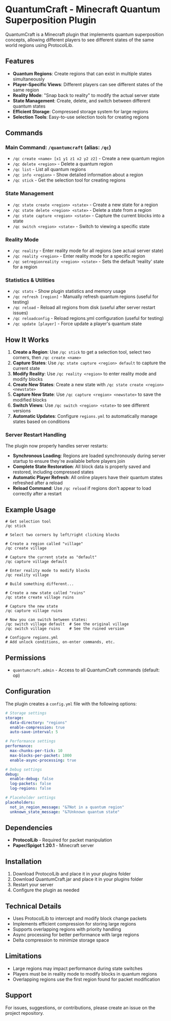 # QuantumCraft - Minecraft Quantum Superposition Plugin

QuantumCraft is a Minecraft plugin that implements quantum superposition concepts, allowing different players to see different states of the same world regions using ProtocolLib.

## Features

- **Quantum Regions**: Create regions that can exist in multiple states simultaneously
- **Player-Specific Views**: Different players can see different states of the same region
- **Reality Mode**: "Snap back to reality" to modify the actual server state
- **State Management**: Create, delete, and switch between different quantum states
- **Efficient Storage**: Compressed storage system for large regions
- **Selection Tools**: Easy-to-use selection tools for creating regions

## Commands

### Main Command: `/quantumcraft` (alias: `/qc`)

- `/qc create <name> [x1 y1 z1 x2 y2 z2]` - Create a new quantum region
- `/qc delete <region>` - Delete a quantum region
- `/qc list` - List all quantum regions
- `/qc info <region>` - Show detailed information about a region
- `/qc stick` - Get the selection tool for creating regions

### State Management

- `/qc state create <region> <state>` - Create a new state for a region
- `/qc state delete <region> <state>` - Delete a state from a region
- `/qc state capture <region> <state>` - Capture the current blocks into a state
- `/qc switch <region> <state>` - Switch to viewing a specific state

### Reality Mode

- `/qc reality` - Enter reality mode for all regions (see actual server state)
- `/qc reality <region>` - Enter reality mode for a specific region
- `/qc setregionreality <region> <state>` - Sets the default 'reality' state for a region

### Statistics & Utilities

- `/qc stats` - Show plugin statistics and memory usage
- `/qc refresh [region]` - Manually refresh quantum regions (useful for testing)
- `/qc reload` - Reload all regions from disk (useful after server restart issues)
- `/qc reloadconfig` - Reload regions.yml configuration (useful for testing)
- `/qc update [player]` - Force update a player's quantum state

## How It Works

1. **Create a Region**: Use `/qc stick` to get a selection tool, select two corners, then `/qc create <name>`
2. **Capture States**: Use `/qc state capture <region> default` to capture the current state
3. **Modify Reality**: Use `/qc reality <region>` to enter reality mode and modify blocks
4. **Create New States**: Create a new state with `/qc state create <region> <newstate>`
5. **Capture New State**: Use `/qc capture <region> <newstate>` to save the modified blocks
6. **Switch Views**: Use `/qc switch <region> <state>` to see different versions
7. **Automatic Updates**: Configure `regions.yml` to automatically manage states based on conditions

### Server Restart Handling

The plugin now properly handles server restarts:
- **Synchronous Loading**: Regions are loaded synchronously during server startup to ensure they're available before players join
- **Complete State Restoration**: All block data is properly saved and restored, including compressed states
- **Automatic Player Refresh**: All online players have their quantum states refreshed after a reload
- **Reload Command**: Use `/qc reload` if regions don't appear to load correctly after a restart

## Example Usage

```
# Get selection tool
/qc stick

# Select two corners by left/right clicking blocks

# Create a region called "village"
/qc create village

# Capture the current state as "default"
/qc capture village default

# Enter reality mode to modify blocks
/qc reality village

# Build something different...

# Create a new state called "ruins"
/qc state create village ruins

# Capture the new state
/qc capture village ruins

# Now you can switch between states:
/qc switch village default  # See the original village
/qc switch village ruins    # See the ruined version

# Configure regions.yml
# Add unlock conditions, on-enter commands, etc.
```

## Permissions

- `quantumcraft.admin` - Access to all QuantumCraft commands (default: op)

## Configuration

The plugin creates a `config.yml` file with the following options:

```yaml
# Storage settings
storage:
  data-directory: "regions"
  enable-compression: true
  auto-save-interval: 5

# Performance settings
performance:
  max-chunks-per-tick: 10
  max-blocks-per-packet: 1000
  enable-async-processing: true

# Debug settings
debug:
  enable-debug: false
  log-packets: false
  log-regions: false

# Placeholder settings
placeholders:
  not_in_region_message: "&7Not in a quantum region"
  unknown_state_message: "&7Unknown quantum state"
```

## Dependencies

- **ProtocolLib** - Required for packet manipulation
- **Paper/Spigot 1.20.1** - Minecraft server

## Installation

1. Download ProtocolLib and place it in your plugins folder
2. Download QuantumCraft.jar and place it in your plugins folder
3. Restart your server
4. Configure the plugin as needed

## Technical Details

- Uses ProtocolLib to intercept and modify block change packets
- Implements efficient compression for storing large regions
- Supports overlapping regions with priority handling
- Async processing for better performance with large regions
- Delta compression to minimize storage space

## Limitations

- Large regions may impact performance during state switches
- Players must be in reality mode to modify blocks in quantum regions
- Overlapping regions use the first region found for packet modification

## Support

For issues, suggestions, or contributions, please create an issue on the project repository.
